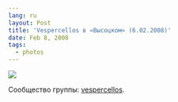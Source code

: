 ```yaml
---
lang: ru
layout: Post
title: 'Vespercellos в «Высоцком» (6.02.2008)'
date: Feb 8, 2008
tags:
  - photos
---
```


![](http://wow.sapegin.me/1k0T2R3N1x1W/Sapegin-Artem-20D-2008-02-06-467-6715.jpg)

Сообщество группы: [vespercellos](http://vespercellos.livejournal.com/).
